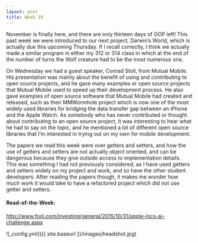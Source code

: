 ```yaml
---
layout: post
title: Week 10
---
```

November is finally here, and there are only thirteen days of OOP left! This past week we were introduced to our next project, Darwin’s World, which is actually due this upcoming Thursday. If I recall correctly, I think we actually made a similar program in either my 312 or 314 class in which at the end of the number of turns the Wolf creature had to be the most numerous one. 

On Wednesday we had a guest speaker, Conrad Stoll, from Mutual Mobile. His presentation was mainly about the benefit of using and contributing to open source projects, and he gave many examples or open source projects that Mutual Mobile used to speed up their development process. He also gave examples of open source software that Mutual Mobile had created and released, such as their MMWormhole project which is now one of the most widely used libraries for bridging the data transfer gap between an iPhone and the Apple Watch. As somebody who has never contributed or thought about contributing to an open source project, it was interesting to hear what he had to say on the topic, and he mentioned a lot of different open source libraries that I’m interested in trying out on my own for mobile development. 

The papers we read this week were over getters and setters, and how the use of getters and setters are not actually object oriented, and can be dangerous because they give outside access to implementation details. This was something I had not previously considered, as I have used getters and setters widely on my project and work, and so have the other student developers. After reading the papers though, it makes me wonder how much work it would take to have a refactored project which did not use getter and setters. 


#### Read-of-the-Week: 

http://www.fool.com/investing/general/2015/10/31/apple-incs-ai-challenge.aspx

![_config.yml]({{ site.baseurl }}/images/headshot.jpg)
